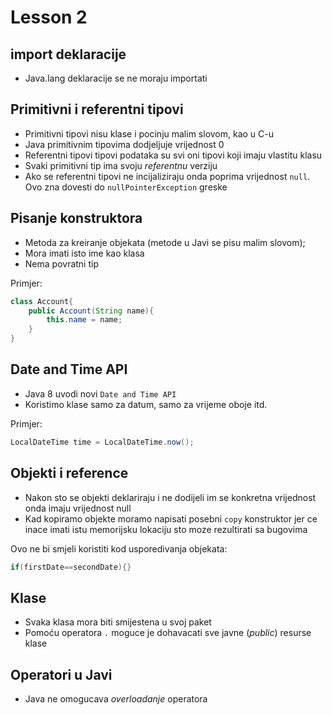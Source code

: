 # Lesson 2
## import deklaracije
- Java.lang deklaracije se ne moraju importati

## Primitivni i referentni tipovi
- Primitivni tipovi nisu klase i pocinju malim slovom, kao u C-u
- Java primitivnim tipovima dodjeljuje vrijednost 0
- Referentni tipovi tipovi podataka su svi oni tipovi koji imaju vlastitu klasu
- Svaki primitivni tip ima svoju _referentnu_ verziju
- Ako se referentni tipovi ne incijaliziraju onda poprima vrijednost `null`. Ovo zna dovesti do `nullPointerException` greske

## Pisanje konstruktora
- Metoda za kreiranje objekata (metode u Javi se pisu malim slovom);
- Mora imati isto ime kao klasa
- Nema povratni tip

Primjer:
```java
class Account{
    public Account(String name){
        this.name = name;
    }
}
```

## Date and Time API
- Java 8 uvodi novi `Date and Time API`
- Koristimo klase samo za datum, samo za vrijeme oboje itd.

Primjer:
```java
LocalDateTime time = LocalDateTime.now();
```

## Objekti i reference 
- Nakon sto se objekti deklariraju i ne dodijeli im se konkretna vrijednost onda imaju vrijednost null
- Kad kopiramo objekte moramo napisati posebni `copy` konstruktor jer ce inace imati istu memorijsku lokaciju sto moze rezultirati sa bugovima

Ovo ne bi smjeli koristiti kod usporedivanja objekata:
```java
if(firstDate==secondDate){}
```

## Klase
- Svaka klasa mora biti smijestena u svoj paket
- Pomoću operatora `.` moguce je dohavacati sve javne (_public_) resurse klase 

## Operatori u Javi
- Java ne omogucava _overloadanje_ operatora